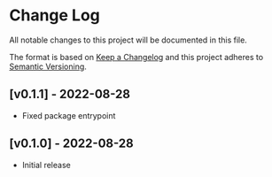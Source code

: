 # Change Log

All notable changes to this project will be documented in this file.

The format is based on [Keep a Changelog](http://keepachangelog.com/)
and this project adheres to [Semantic Versioning](http://semver.org/).

## [v0.1.1] - 2022-08-28

- Fixed package entrypoint

## [v0.1.0] - 2022-08-28

- Initial release
